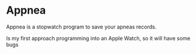 # Appnea

Appnea is a stopwatch program to save your apneas records.

Is my first approach programming into an Apple Watch, so it will have some bugs

